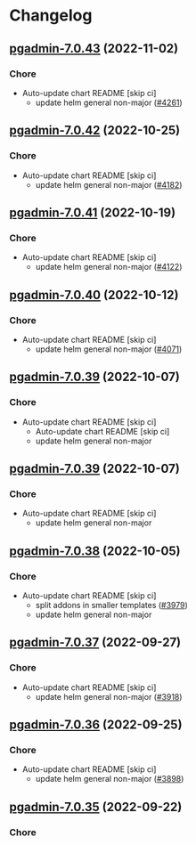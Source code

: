 # Changelog



## [pgadmin-7.0.43](https://github.com/truecharts/charts/compare/pgadmin-7.0.42...pgadmin-7.0.43) (2022-11-02)

### Chore

- Auto-update chart README [skip ci]
  - update helm general non-major ([#4261](https://github.com/truecharts/charts/issues/4261))




## [pgadmin-7.0.42](https://github.com/truecharts/charts/compare/pgadmin-7.0.41...pgadmin-7.0.42) (2022-10-25)

### Chore

- Auto-update chart README [skip ci]
  - update helm general non-major ([#4182](https://github.com/truecharts/charts/issues/4182))




## [pgadmin-7.0.41](https://github.com/truecharts/charts/compare/pgadmin-7.0.40...pgadmin-7.0.41) (2022-10-19)

### Chore

- Auto-update chart README [skip ci]
  - update helm general non-major ([#4122](https://github.com/truecharts/charts/issues/4122))




## [pgadmin-7.0.40](https://github.com/truecharts/charts/compare/pgadmin-7.0.39...pgadmin-7.0.40) (2022-10-12)

### Chore

- Auto-update chart README [skip ci]
  - update helm general non-major ([#4071](https://github.com/truecharts/charts/issues/4071))




## [pgadmin-7.0.39](https://github.com/truecharts/charts/compare/pgadmin-7.0.38...pgadmin-7.0.39) (2022-10-07)

### Chore

- Auto-update chart README [skip ci]
  - Auto-update chart README [skip ci]
  - update helm general non-major




## [pgadmin-7.0.39](https://github.com/truecharts/charts/compare/pgadmin-7.0.38...pgadmin-7.0.39) (2022-10-07)

### Chore

- Auto-update chart README [skip ci]
  - update helm general non-major




## [pgadmin-7.0.38](https://github.com/truecharts/charts/compare/pgadmin-7.0.37...pgadmin-7.0.38) (2022-10-05)

### Chore

- Auto-update chart README [skip ci]
  - split addons in smaller templates ([#3979](https://github.com/truecharts/charts/issues/3979))
  - update helm general non-major




## [pgadmin-7.0.37](https://github.com/truecharts/charts/compare/pgadmin-7.0.36...pgadmin-7.0.37) (2022-09-27)

### Chore

- Auto-update chart README [skip ci]
  - update helm general non-major ([#3918](https://github.com/truecharts/charts/issues/3918))




## [pgadmin-7.0.36](https://github.com/truecharts/charts/compare/pgadmin-7.0.35...pgadmin-7.0.36) (2022-09-25)

### Chore

- Auto-update chart README [skip ci]
  - update helm general non-major ([#3898](https://github.com/truecharts/charts/issues/3898))




## [pgadmin-7.0.35](https://github.com/truecharts/charts/compare/pgadmin-7.0.34...pgadmin-7.0.35) (2022-09-22)

### Chore
